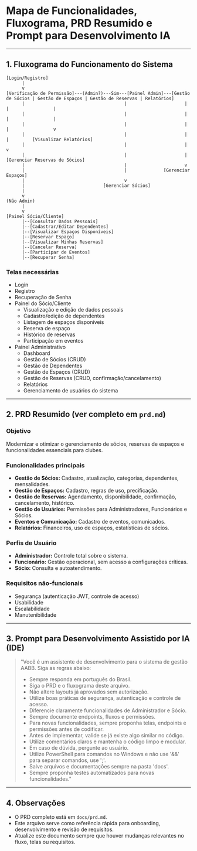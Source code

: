 # Mapa de Funcionalidades, Fluxograma, PRD Resumido e Prompt para Desenvolvimento IA

---

## 1. Fluxograma do Funcionamento do Sistema

```
[Login/Registro] 
      |                   
      v                  
[Verificação de Permissão]---(Admin?)---Sim---[Painel Admin]---[Gestão de Sócios | Gestão de Espaços | Gestão de Reservas | Relatórios]
      |                                      |                      |                       |                 |
      |                                      |                      |                       |                 |
      |                                      |                      |                       |                 v
      |                                      |                      |                       |         [Visualizar Relatórios]
      |                                      |                      |                       v
      |                                      |                      |             [Gerenciar Reservas de Sócios]
      |                                      |                      v
      |                                      |              [Gerenciar Espaços]
      |                                      v
      |                              [Gerenciar Sócios]
      |
      v
(Não Admin)
      |
      v
[Painel Sócio/Cliente]
      |--[Consultar Dados Pessoais]
      |--[Cadastrar/Editar Dependentes]
      |--[Visualizar Espaços Disponíveis]
      |--[Reservar Espaço]
      |--[Visualizar Minhas Reservas]
      |--[Cancelar Reserva]
      |--[Participar de Eventos]
      |--[Recuperar Senha]

```

### Telas necessárias

- Login
- Registro
- Recuperação de Senha
- Painel do Sócio/Cliente
  - Visualização e edição de dados pessoais
  - Cadastro/edição de dependentes
  - Listagem de espaços disponíveis
  - Reserva de espaço
  - Histórico de reservas
  - Participação em eventos
- Painel Administrativo
  - Dashboard
  - Gestão de Sócios (CRUD)
  - Gestão de Dependentes
  - Gestão de Espaços (CRUD)
  - Gestão de Reservas (CRUD, confirmação/cancelamento)
  - Relatórios
  - Gerenciamento de usuários do sistema

---

## 2. PRD Resumido (ver completo em `prd.md`)

### Objetivo
Modernizar e otimizar o gerenciamento de sócios, reservas de espaços e funcionalidades essenciais para clubes.

### Funcionalidades principais
- **Gestão de Sócios:** Cadastro, atualização, categorias, dependentes, mensalidades.
- **Gestão de Espaços:** Cadastro, regras de uso, precificação.
- **Gestão de Reservas:** Agendamento, disponibilidade, confirmação, cancelamento, histórico.
- **Gestão de Usuários:** Permissões para Administradores, Funcionários e Sócios.
- **Eventos e Comunicação:** Cadastro de eventos, comunicados.
- **Relatórios:** Financeiros, uso de espaços, estatísticas de sócios.

### Perfis de Usuário
- **Administrador:** Controle total sobre o sistema.
- **Funcionário:** Gestão operacional, sem acesso a configurações críticas.
- **Sócio:** Consulta e autoatendimento.

### Requisitos não-funcionais
- Segurança (autenticação JWT, controle de acesso)
- Usabilidade
- Escalabilidade
- Manutenibilidade

---

## 3. Prompt para Desenvolvimento Assistido por IA (IDE)

> "Você é um assistente de desenvolvimento para o sistema de gestão AABB. Siga as regras abaixo:
> 
> - Sempre responda em português do Brasil.
> - Siga o PRD e o fluxograma deste arquivo.
> - Não altere layouts já aprovados sem autorização.
> - Utilize boas práticas de segurança, autenticação e controle de acesso.
> - Diferencie claramente funcionalidades de Administrador e Sócio.
> - Sempre documente endpoints, fluxos e permissões.
> - Para novas funcionalidades, sempre proponha telas, endpoints e permissões antes de codificar.
> - Antes de implementar, valide se já existe algo similar no código.
> - Utilize comentários claros e mantenha o código limpo e modular.
> - Em caso de dúvida, pergunte ao usuário.
> - Utilize PowerShell para comandos no Windows e não use '&&' para separar comandos, use ';'.
> - Salve arquivos e documentações sempre na pasta 'docs'.
> - Sempre proponha testes automatizados para novas funcionalidades."

---

## 4. Observações
- O PRD completo está em `docs/prd.md`.
- Este arquivo serve como referência rápida para onboarding, desenvolvimento e revisão de requisitos.
- Atualize este documento sempre que houver mudanças relevantes no fluxo, telas ou requisitos.
